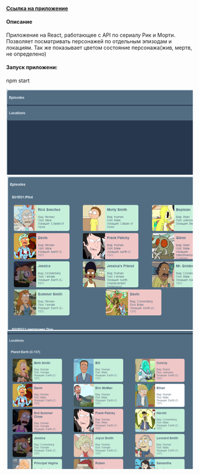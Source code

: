 #### [Ссылка на приложение](https://65f1ff620569591e89c99c4a--euphonious-sprite-d4769a.netlify.app)

#### Описание  
Приложение на React, работающее с API по сериалу Рик и Морти. Позволяет посматривать персонажей по отдельным эпизодам и локациям. Так же показывает цветом состояние персонажа(жив, мертв, не определено)

#### Запуск приложени:  
npm start

![Image alt](https://github.com/IvanSitnikov1/rick/blob/master/%D0%A1%D0%BA%D1%80%D0%B8%D0%BD%D1%88%D0%BE%D1%82%D1%8B/2024-01-25%20161445.png)
![Image alt](https://github.com/IvanSitnikov1/rick/blob/master/%D0%A1%D0%BA%D1%80%D0%B8%D0%BD%D1%88%D0%BE%D1%82%D1%8B/2024-01-25%20161459.png) 
![Image alt](https://github.com/IvanSitnikov1/rick/blob/master/%D0%A1%D0%BA%D1%80%D0%B8%D0%BD%D1%88%D0%BE%D1%82%D1%8B/2024-01-25%20161515.png) 
